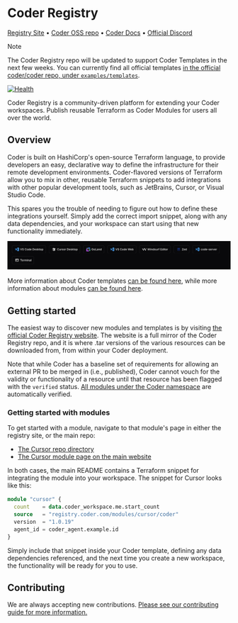 # Coder Registry

[Registry Site](https://registry.coder.com) • [Coder OSS repo](https://github.com/coder/coder) • [Coder Docs](https://www.coder.com/docs) • [Official Discord](https://discord.gg/coder)

> [!NOTE]
> The Coder Registry repo will be updated to support Coder Templates in the next few weeks. You can currently find all official templates [in the official coder/coder repo, under `examples/templates`](https://github.com/coder/coder/tree/main/examples/templates).

[![Health](https://github.com/coder/registry/actions/workflows/check_registry_site_health.yaml/badge.svg)](https://github.com/coder/registry/actions/workflows/check_registry_site_health.yaml)

Coder Registry is a community-driven platform for extending your Coder workspaces. Publish reusable Terraform as Coder Modules for users all over the world.

## Overview

Coder is built on HashiCorp's open-source Terraform language, to provide developers an easy, declarative way to define the infrastructure for their remote development environments. Coder-flavored versions of Terraform allow you to mix in other, reusable Terraform snippets to add integrations with other popular development tools, such as JetBrains, Cursor, or Visual Studio Code.

This spares you the trouble of needing to figure out how to define these integrations yourself. Simply add the correct import snippet, along with any data dependencies, and your workspace can start using that new functionality immediately.

![Coder Agent Bar](./images/coder-agent-bar.png)

More information about Coder templates [can be found here](https://coder.com/docs/admin/templates/creating-templates), while more information about modules [can be found here](https://coder.com/docs/admin/templates/extending-templates/modules).

## Getting started

The easiest way to discover new modules and templates is by visiting [the official Coder Registry website](https://registry.coder.com/). The website is a full mirror of the Coder Registry repo, and it is where .tar versions of the various resources can be downloaded from, from within your Coder deployment.

Note that while Coder has a baseline set of requirements for allowing an external PR to be merged in (i.e., published), Coder cannot vouch for the validity or functionality of a resource until that resource has been flagged with the `verified` status. [All modules under the Coder namespace](https://github.com/coder/registry/tree/main/registry/coder) are automatically verified.

### Getting started with modules

To get started with a module, navigate to that module's page in either the registry site, or the main repo:

- [The Cursor repo directory](https://github.com/coder/registry/tree/main/registry/coder/modules/cursor)
- [The Cursor module page on the main website](https://registry.coder.com/modules/cursor)

In both cases, the main README contains a Terraform snippet for integrating the module into your workspace. The snippet for Cursor looks like this:

```tf
module "cursor" {
  count    = data.coder_workspace.me.start_count
  source   = "registry.coder.com/modules/cursor/coder"
  version  = "1.0.19"
  agent_id = coder_agent.example.id
}
```

Simply include that snippet inside your Coder template, defining any data dependencies referenced, and the next time you create a new workspace, the functionality will be ready for you to use.

## Contributing

We are always accepting new contributions. [Please see our contributing guide for more information.](./CONTRIBUTING.md)
